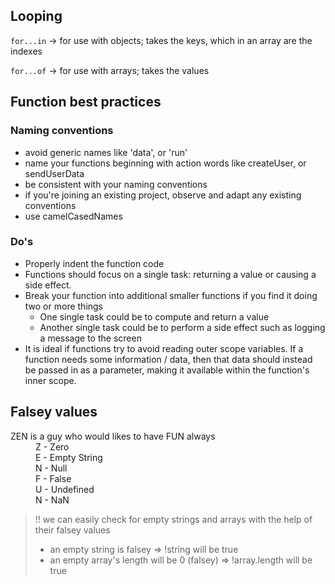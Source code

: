 ## Looping

`for...in` -> for use with objects; takes the keys, which in an array are the indexes

`for...of` -> for use with arrays; takes the values


## Function best practices

### Naming conventions
* avoid generic names like 'data', or 'run'
* name your functions beginning with action words like createUser, or sendUserData
* be consistent with your naming conventions
* if you're joining an existing project, observe and adapt any existing conventions
* use camelCasedNames

### Do's
* Properly indent the function code
* Functions should focus on a single task: returning a value or causing a side effect. 
* Break your function into additional smaller functions if you find it doing two or more things
  * One single task could be to compute and return a value
  * Another single task could be to perform a side effect such as logging a message to the screen
* It is ideal if functions try to avoid reading outer scope variables. If a function needs some information / data, then that data should instead be passed in as a parameter, making it available within the function's inner scope.

## Falsey values

<dl>
  <dt>ZEN is a guy who would likes to have FUN always</dt>
  <dd>Z - Zero</dd>
  <dd>E - Empty String</dd>
  <dd>N - Null</dd>
  <dd>F - False</dd>
  <dd>U - Undefined</dd>
  <dd>N - NaN</dd>

>!! we can easily check for empty strings and arrays with the help of their falsey values
>  * an empty string is falsey => !string will be true
>  * an empty array's length will be 0 (falsey) => !array.length will be true